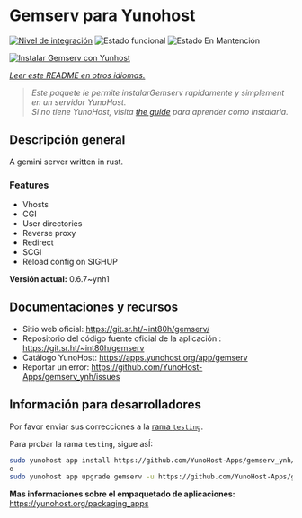 <!--
Este archivo README esta generado automaticamente<https://github.com/YunoHost/apps/tree/master/tools/readme_generator>
No se debe editar a mano.
-->

# Gemserv para Yunohost

[![Nivel de integración](https://apps.yunohost.org/badge/integration/gemserv)](https://ci-apps.yunohost.org/ci/apps/gemserv/)
![Estado funcional](https://apps.yunohost.org/badge/state/gemserv)
![Estado En Mantención](https://apps.yunohost.org/badge/maintained/gemserv)

[![Instalar Gemserv con Yunhost](https://install-app.yunohost.org/install-with-yunohost.svg)](https://install-app.yunohost.org/?app=gemserv)

*[Leer este README en otros idiomas.](./ALL_README.md)*

> *Este paquete le permite instalarGemserv rapidamente y simplement en un servidor YunoHost.*  
> *Si no tiene YunoHost, visita [the guide](https://yunohost.org/install) para aprender como instalarla.*

## Descripción general

A gemini server written in rust.

### Features

- Vhosts
- CGI
- User directories
- Reverse proxy
- Redirect
- SCGI
- Reload config on SIGHUP


**Versión actual:** 0.6.7~ynh1
## Documentaciones y recursos

- Sitio web oficial: <https://git.sr.ht/~int80h/gemserv/>
- Repositorio del código fuente oficial de la aplicación : <https://git.sr.ht/~int80h/gemserv>
- Catálogo YunoHost: <https://apps.yunohost.org/app/gemserv>
- Reportar un error: <https://github.com/YunoHost-Apps/gemserv_ynh/issues>

## Información para desarrolladores

Por favor enviar sus correcciones a la [rama `testing`](https://github.com/YunoHost-Apps/gemserv_ynh/tree/testing).

Para probar la rama `testing`, sigue asÍ:

```bash
sudo yunohost app install https://github.com/YunoHost-Apps/gemserv_ynh/tree/testing --debug
o
sudo yunohost app upgrade gemserv -u https://github.com/YunoHost-Apps/gemserv_ynh/tree/testing --debug
```

**Mas informaciones sobre el empaquetado de aplicaciones:** <https://yunohost.org/packaging_apps>
